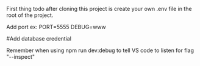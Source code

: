 First thing todo after cloning this project is create your own .env file in the root of the project.

Add port ex: 
PORT=5555
DEBUG=www

#Add database credential

Remember when using npm run dev:debug to tell VS code to listen for flag "--inspect"
